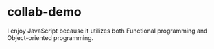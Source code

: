 # collab-demo

I enjoy JavaScript because it utilizes both Functional programming and Object-oriented programming.

<!-- generic command -->
<!-- git push -u origin HEAD -->
<!-- HEAD is variable for whatever branch you're in -->
<!-- attaches upstream -->